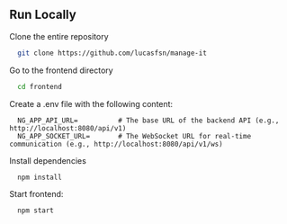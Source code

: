 ## Run Locally

Clone the entire repository

```bash
  git clone https://github.com/lucasfsn/manage-it
```

Go to the frontend directory

```bash
  cd frontend
```

Create a .env file with the following content:

```properties
  NG_APP_API_URL=          # The base URL of the backend API (e.g., http://localhost:8080/api/v1)
  NG_APP_SOCKET_URL=       # The WebSocket URL for real-time communication (e.g., http://localhost:8080/api/v1/ws)
```

Install dependencies

```bash
  npm install
```

Start frontend:

```bash
  npm start
```
